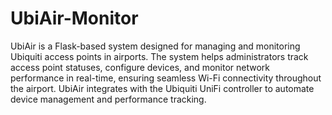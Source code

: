 # UbiAir-Monitor
UbiAir is a Flask-based system designed for managing and monitoring Ubiquiti access points in airports. The system helps administrators track access point statuses, configure devices, and monitor network performance in real-time, ensuring seamless Wi-Fi connectivity throughout the airport. UbiAir integrates with the Ubiquiti UniFi controller to automate device management and performance tracking.

